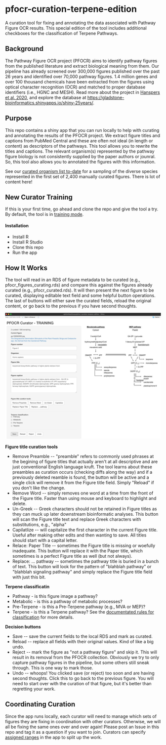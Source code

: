 # pfocr-curation-terpene-edition
A curation tool for fixing and annotating the data associated with Pathway Figure OCR results. This special edition of the tool includes additional checkboxes for the classification of Terpene Pathways.

## Background
The Pathway Figure OCR project (PFOCR) aims to identify pathway figures from the published literature and extract biological meaning from them. Our pipeline has already screened over 300,000 figures published over the past 26 years and identified over 70,000 pathway figures. 1.4 million genes and over 100 thousand chemicals have been extracted from the figures using optical character recognition (OCR) and matched to proper database identifiers (i.e., HGNC and MESH). Read more about the project in [Hanspers et al. 2020](https://genomebiology.biomedcentral.com/articles/10.1186/s13059-020-02181-2), and explore the database at https://gladstone-bioinformatics.shinyapps.io/shiny-25years/.

## Purpose
This repo contains a shiny app that you can run locally to help with curating and annotating the results of the PFOCR project. We extract figure titles and captions from PubMed Central and these are often not ideal (in length or content) as descriptors of the pathways. This tool allows you to rewrite the titles and captions. The relevant organism(s) represented by the pathway figure biology is not consistently supplied by the paper authors or jounral. So, this tool also allows you to annotated the figures with this information.

See our [curated organism list to-date](https://github.com/wikipathways/pfocr-curation/blob/main/curated_organism_list_todate.csv) for a sampling of the diverse species represented in the first set of 2,400 manually curated figures. There is lot of content here!

## New Curator Training
If this is your first time, go ahead and clone the repo and give the tool a try. By default, the tool is in [training mode](https://github.com/wikipathways/pfocr-curation/blob/main/app.R#L11).

#### Installation
 * Install R
 * Install R Studio
 * Clone this repo
 * Run the app

## How It Works
The tool will read in an RDS of figure metadata to be curated (e.g., pfocr_figures_curating.rds) and compare this against the figures already curated (e.g., pfocr_curated.rds). It will then present the next figure to be curated, displaying editable text field and some helpful button operations. The last of buttons will either save the curated fields, reload the original content, or go back to the previous if you have second thoughts.

![Screenshot](screenshot.png?raw=true "Screenshot")

**Figure title curation tools**
 * Remove Preamble -- "preamble" refers to commonly used phrases at the begining of figure titles that actually aren't at all descriptive and are just conventional English language kruft. The tool learns about these preambles as curation occurs (checking diffs along the way) and if a previously deleted reamble is found, the button will be active and a single click will remove it from the Figure title field. Simply "Reload" if you don't like the change.
 * Remove Word -- simply removes one word at a time from the front of the Figure title. Faster than using mouse and keyboard to highlight and delete.
 * Un-Greek -- Greek characters should not be retained in Figure titles as they can muck up later downstream bioinformatic analyses. This button will scan the Figure title text and replace Greek characters with substitutions, e.g., "alpha"
 * Capilatlize -- will capitalize the first character in the current Figure title. Useful after making other edits and then wanting to save. All titles should start with a capital letter.
 * Relace: Paper Title -- sometimes the Figure title is missing or woefully inadequate. This button will replace it with the Paper title, which sometimes is a perfect Figure title as well (but not always).
 * Replace: ... pathway -- sometimes the pathway title is buried in a bunch of text. This button will look for the pattern of "blahblah pathway" or "blahblah signaling pathway" and simply replace the Figure title field with just this bit.

**Terpene classificatin**
 * Pathway - is this figure image a pathway?
 * Metabolic - is this a pathway of metabolic processes?
 * Pre-Terpene - is this a Pre-Terpene pathway (e.g., MVA or MEP)?
 * Terpene - is this a Terpene pathway?
See the [documentated rules for classification](https://github.com/petermr/petermr/discussions/4#discussioncomment-2003858) for more details.

**Decision buttons**
 * Save -- save the current fields to the local RDS and mark as curated.
 * Reload -- replace all fields with their original values. Kind of like a big undo.
 * Reject -- mark the figure as "not a pathway figure" and skip it. This will result in its removal from the PFOCR collection. Obviously we try to only capture pathway figures in the pipeline, but some others still sneak through. This is one way to mark those.
 * Undo -- whoops! You clicked save (or reject) too soon and are having second thoughts. Click this to go back to the previous figure. You will need to start over with the curation of that figure, but it's better than regretting your work.

## Coordinating Curation
Since the app runs locally, each curator will need to manage which sets of figures they are fixing in coordination with other curators. Otherwise, we will all be fixing the same ones over and over again! Please post an Issue in this repo and tag it as a question if you want to join. Curators can specify [assigned ranges](https://github.com/wikipathways/pfocr-curation/blob/main/app.R#L28) in the app to split up the work.
